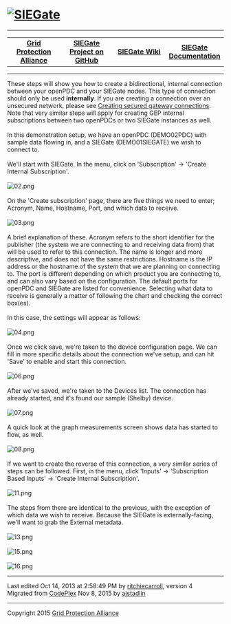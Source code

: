 <html lang="en">
<head>
</head>
<body>
<!--HtmlToGmd.Body-->
<div id="NavigationMenu">
<h1><a href="https://github.com/ajstadlin/SIEGate/blob/master/Source/Documentation/wiki/SIEGate.md">
<img src="https://github.com/ajstadlin/SIEGate/blob/master/Source/Documentation/wiki/SIEGate_Logo.png" alt="SIEGate" /></a></h1>
<hr />
<table style="width: 100%; border-collapse: collapse; border: 0px solid gray;">
<tr>
<td style="width: 25%; text-align:center;"><b><a href="http://www.gridprotectionalliance.com">Grid Protection Alliance</a></b></td>
<td style="width: 25%; text-align:center;"><b><a href="https://github.com/ajstadlin/SIEGate">SIEGate Project on GitHub</a></b></td>
<td style="width: 25%; text-align:center;"><b><a href="https://github.com/ajstadlin/SIEGate/blob/master/Source/Documentation/wiki/SIEGate.md">SIEGate Wiki</a></b></td>
<td style="width: 25%; text-align:center;"><b><a href="https://github.com/ajstadlin/SIEGate/blob/master/Source/Documentation/wiki/SIEGate_Documentation.md">SIEGate Documentation</a></b></td>
</tr>
</table>
</div>
<hr />
<!--/HtmlToGmd.Body-->

<div class="WikiContent">

                
<div class="wikidoc">These steps will show you how to create a bidirectional, internal connection between your openPDC and your SIEGate nodes. This type of connection should only be used
<b>internally</b>. If you are creating a connection over an unsecured network, please see
<a href="https://siegate.codeplex.com/wikipage?title=Creating%20secured%20gateway%20connections&referringTitle=Creating%20internal%20gateway%20connections">
Creating secured gateway connections</a>. Note that very similar steps will apply for creating GEP internal subscriptions between two openPDCs or two SIEGate instances as well.<br>
<br>
In this demonstration setup, we have an openPDC (<span class="codeInline">DEMO02PDC</span>) with sample data flowing in, and a SIEGate (<span class="codeInline">DEMO01SIEGATE</span>) we wish to connect to.
<br>
<br>
We&#39;ll start with SIEGate. In the menu, click on &#39;Subscription&#39; -&gt; &#39;Create Internal Subscription&#39;.<br>
<br>
<img src="https://github.com/ajstadlin/SIEGate/blob/master/Source/Documentation/wiki/Creating_Internal_Gateway_Connections.files/02.png" alt="02.png" title="02.png"><br>
<br>
On the &#39;Create subscription&#39; page, there are five things we need to enter; Acronym, Name, Hostname, Port, and which data to receive.
<br>
<br>
<img src="https://github.com/ajstadlin/SIEGate/blob/master/Source/Documentation/wiki/Creating_Internal_Gateway_Connections.files/03.png" alt="03.png" title="03.png"><br>
<br>
A brief explanation of these. Acronym refers to the short identifier for the publisher (the system we are connecting to and receiving data from) that will be used to refer to this connection. The name is longer and more descriptive, and does not have the same
 restrictions. Hostname is the IP address or the hostname of the system that we are planning on connecting to. The port is different depending on which product you are connecting to, and can also vary based on the configuration. The default ports for openPDC
 and SIEGate are listed for convenience. Selecting what data to receive is generally a matter of following the chart and checking the correct box(es).<br>
<br>
In this case, the settings will appear as follows:<br>
<br>
<img src="https://github.com/ajstadlin/SIEGate/blob/master/Source/Documentation/wiki/Creating_Internal_Gateway_Connections.files/04.png" alt="04.png" title="04.png"><br>
<br>
Once we click save, we&#39;re taken to the device configuration page. We can fill in more specific details about the connection we&#39;ve setup, and can hit &#39;Save&#39; to enable and start this connection.<br>
<br>
<img src="https://github.com/ajstadlin/SIEGate/blob/master/Source/Documentation/wiki/Creating_Internal_Gateway_Connections.files/06.png" alt="06.png" title="06.png"><br>
<br>
After we&#39;ve saved, we&#39;re taken to the Devices list. The connection has already started, and it&#39;s found our sample (Shelby) device.<br>
<br>
<img src="https://github.com/ajstadlin/SIEGate/blob/master/Source/Documentation/wiki/Creating_Internal_Gateway_Connections.files/07.png" alt="07.png" title="07.png"><br>
<br>
A quick look at the graph measurements screen shows data has started to flow, as well.<br>
<br>
<img src="https://github.com/ajstadlin/SIEGate/blob/master/Source/Documentation/wiki/Creating_Internal_Gateway_Connections.files/08.png" alt="08.png" title="08.png"><br>
<br>
If we want to create the reverse of this connection, a very similar series of steps can be followed. First, in the menu, click &#39;Inputs&#39; -&gt; &#39;Subscription Based Inputs&#39; -&gt; &#39;Create Internal Subscription&#39;.<br>
<br>
<img src="https://github.com/ajstadlin/SIEGate/blob/master/Source/Documentation/wiki/Creating_Internal_Gateway_Connections.files/11.png" alt="11.png" title="11.png"><br>
<br>
The steps from there are identical to the previous, with the exception of which data we wish to receive. Because the SIEGate is externally-facing, we&#39;ll want to grab the External metadata.<br>
<br>
<img src="https://github.com/ajstadlin/SIEGate/blob/master/Source/Documentation/wiki/Creating_Internal_Gateway_Connections.files/13.png" alt="13.png" title="13.png"><br>
<br>
<img src="https://github.com/ajstadlin/SIEGate/blob/master/Source/Documentation/wiki/Creating_Internal_Gateway_Connections.files/15.png" alt="15.png" title="15.png"><br>
<br>
<img src="https://github.com/ajstadlin/SIEGate/blob/master/Source/Documentation/wiki/Creating_Internal_Gateway_Connections.files/16.png" alt="16.png" title="16.png"></div>
<div></div>

            
</div>

<hr />
<div class="footer">
Last edited Oct 14, 2013 at 2:58:49 PM by <a id="wikiEditByLink" href="https://github.com/ritchiecarroll">ritchiecarroll</a>, version 4<br />
<!--HtmlToGmd.Migration-->Migrated from <a href="https://siegate.codeplex.com/wikipage?title=Creating%20internal%20gateway%20connections&referringTitle=Documentation">CodePlex</a> Nov 8, 2015 by <a href="https://github.com/ajstadlin">ajstadlin</a><!--/HtmlToGmd.Migration-->
</div>

<!--HtmlToGmd.Foot-->
<div id="copyright">
<hr />
Copyright 2015 <a href="http://www.gridprotectionalliance.org">Grid Protection Alliance</a>
</div>
<!--/HtmlToGmd.Foot-->
</body>
</html>